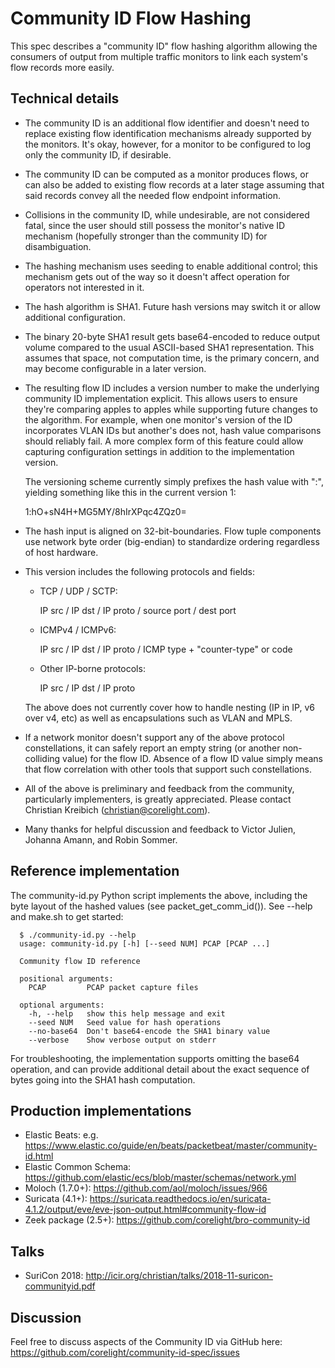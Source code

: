 Community ID Flow Hashing
=========================

This spec describes a "community ID" flow hashing algorithm allowing
the consumers of output from multiple traffic monitors to link each
system's flow records more easily.

Technical details
-----------------

- The community ID is an additional flow identifier and doesn't need to
  replace existing flow identification mechanisms already supported by
  the monitors. It's okay, however, for a monitor to be configured to
  log only the community ID, if desirable.

- The community ID can be computed as a monitor produces flows, or can
  also be added to existing flow records at a later stage assuming
  that said records convey all the needed flow endpoint information.

- Collisions in the community ID, while undesirable, are not
  considered fatal, since the user should still possess the monitor's
  native ID mechanism (hopefully stronger than the community ID)
  for disambiguation.

- The hashing mechanism uses seeding to enable additional control;
  this mechanism gets out of the way so it doesn't affect operation
  for operators not interested in it.

- The hash algorithm is SHA1. Future hash versions may switch it or
  allow additional configuration.

- The binary 20-byte SHA1 result gets base64-encoded to reduce output
  volume compared to the usual ASCII-based SHA1 representation. This
  assumes that space, not computation time, is the primary concern,
  and may become configurable in a later version.

- The resulting flow ID includes a version number to make the
  underlying community ID implementation explicit. This allows users
  to ensure they're comparing apples to apples while supporting future
  changes to the algorithm. For example, when one monitor's version of
  the ID incorporates VLAN IDs but another's does not, hash value
  comparisons should reliably fail. A more complex form of this
  feature could allow capturing configuration settings in addition to
  the implementation version.

  The versioning scheme currently simply prefixes the hash value with
  "<version>:", yielding something like this in the current version 1:

  1:hO+sN4H+MG5MY/8hIrXPqc4ZQz0=

- The hash input is aligned on 32-bit-boundaries. Flow tuple
  components use network byte order (big-endian) to standardize
  ordering regardless of host hardware.

- This version includes the following protocols and fields:

  - TCP / UDP / SCTP:

    IP src / IP dst / IP proto / source port / dest port 

  - ICMPv4 / ICMPv6:

    IP src / IP dst / IP proto / ICMP type + "counter-type" or code

  - Other IP-borne protocols:

    IP src / IP dst / IP proto

  The above does not currently cover how to handle nesting (IP in IP,
  v6 over v4, etc) as well as encapsulations such as VLAN and MPLS.

- If a network monitor doesn't support any of the above protocol
  constellations, it can safely report an empty string (or another
  non-colliding value) for the flow ID. Absence of a flow ID value
  simply means that flow correlation with other tools that support
  such constellations.

- All of the above is preliminary and feedback from the community,
  particularly implementers, is greatly appreciated. Please contact
  Christian Kreibich (christian@corelight.com).

- Many thanks for helpful discussion and feedback to Victor Julien,
  Johanna Amann, and Robin Sommer.

Reference implementation
------------------------

The community-id.py Python script implements the above, including the
byte layout of the hashed values (see packet_get_comm_id()). See
--help and make.sh to get started:

```
  $ ./community-id.py --help
  usage: community-id.py [-h] [--seed NUM] PCAP [PCAP ...]

  Community flow ID reference

  positional arguments:
    PCAP         PCAP packet capture files

  optional arguments:
    -h, --help   show this help message and exit
    --seed NUM   Seed value for hash operations
    --no-base64  Don't base64-encode the SHA1 binary value
    --verbose    Show verbose output on stderr
```

For troubleshooting, the implementation supports omitting the base64
operation, and can provide additional detail about the exact sequence
of bytes going into the SHA1 hash computation.

Production implementations
--------------------------

- Elastic Beats: e.g. https://www.elastic.co/guide/en/beats/packetbeat/master/community-id.html
- Elastic Common Schema: https://github.com/elastic/ecs/blob/master/schemas/network.yml
- Moloch (1.7.0+): https://github.com/aol/moloch/issues/966
- Suricata (4.1+): https://suricata.readthedocs.io/en/suricata-4.1.2/output/eve/eve-json-output.html#community-flow-id
- Zeek package (2.5+): https://github.com/corelight/bro-community-id

Talks
-----

- SuriCon 2018: http://icir.org/christian/talks/2018-11-suricon-communityid.pdf

Discussion
----------

Feel free to discuss aspects of the Community ID via GitHub here:
https://github.com/corelight/community-id-spec/issues

